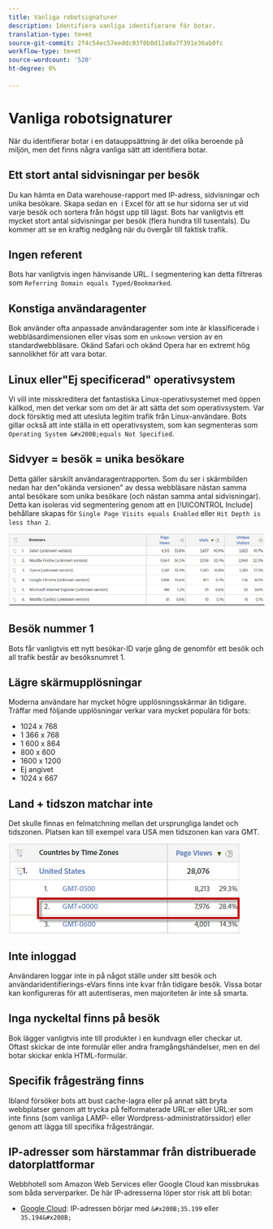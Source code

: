 ```yaml
---
title: Vanliga robotsignaturer
description: Identifiera vanliga identifierare för botar.
translation-type: tm+mt
source-git-commit: 2f4c54ec57eeddc03f0b0d12a0a7f391e36ab0fc
workflow-type: tm+mt
source-wordcount: '520'
ht-degree: 0%

---
```



# Vanliga robotsignaturer

När du identifierar botar i en datauppsättning är det olika beroende på miljön, men det finns några vanliga sätt att identifiera botar.

## Ett stort antal sidvisningar per besök

Du kan hämta en Data warehouse-rapport med IP-adress, sidvisningar och unika besökare. Skapa sedan en &#x200B; i Excel för att se hur sidorna ser ut vid varje besök och sortera från högst upp till lägst. Bots har vanligtvis ett mycket stort antal sidvisningar per besök (flera hundra till tusentals). Du kommer att se en kraftig nedgång när du övergår till faktisk trafik.

## Ingen referent

Bots har vanligtvis ingen hänvisande URL. I segmentering kan detta filtreras som `Referring Domain equals Typed/Bookmarked`.

## Konstiga användaragenter

Bok använder ofta anpassade användaragenter som inte är klassificerade i webbläsardimensionen eller visas som en `unknown` version av en standardwebbläsare. Okänd Safari och okänd Opera har en extremt hög sannolikhet för att vara botar.

## Linux eller&quot;Ej specificerad&quot; operativsystem

Vi vill inte misskreditera det fantastiska Linux-operativsystemet med öppen källkod, men det verkar som om det är att sätta det som operativsystem. Var dock försiktig med att utesluta legitim trafik från Linux-användare. Bots gillar också att inte ställa in ett operativsystem, som kan segmenteras som `Operating System &#x200B;equals Not Specified`.

## Sidvyer = besök = unika besökare

Detta gäller särskilt användaragentrapporten. Som du ser i skärmbilden nedan har den&quot;okända versionen&quot; av dessa webbläsare nästan samma antal besökare som unika besökare (och nästan samma antal sidvisningar). Detta kan isoleras vid segmentering genom att en [!UICONTROL Include] behållare skapas för `Single Page Visits equals Enabled` eller `Hit Depth is less than 2`.

![](assets/bots-browsers-unknown.png)

## Besök nummer 1

Bots får vanligtvis ett nytt besökar-ID varje gång de genomför ett besök och all trafik består av besöksnumret 1.

## Lägre skärmupplösningar

Moderna användare har mycket högre upplösningsskärmar än tidigare. Träffar med följande upplösningar verkar vara mycket populära för bots:

* 1024 x 768 &#x200B; &#x200B;
* 1 366 x 768
* 1 600 x 864
* 800 x 600
* 1600 x 1200
* Ej angivet
* 1024 x 667

## Land + tidszon matchar inte

Det skulle finnas en felmatchning mellan det ursprungliga landet och tidszonen. Platsen kan till exempel vara USA men tidszonen kan vara GMT.

![](assets/bots-country-time-zone.png)

## Inte inloggad

Användaren loggar inte in på något ställe under sitt besök och användaridentifierings-eVars finns inte kvar från tidigare besök. Vissa botar kan konfigureras för att autentiseras, men majoriteten är inte så smarta.

## Inga nyckeltal finns på besök

Bok lägger vanligtvis inte till produkter i en kundvagn eller checkar ut. Oftast skickar de inte formulär eller andra framgångshändelser, men en del botar skickar enkla HTML-formulär. &#x200B;

## Specifik frågesträng finns

Ibland försöker bots att bust cache-lagra eller på annat sätt bryta webbplatser genom att trycka på felformaterade URL:er eller URL:er som inte finns (som vanliga LAMP- eller Wordpress-administratörssidor) eller genom att lägga till specifika frågesträngar.

## IP-adresser som härstammar från distribuerade datorplattformar

Webbhotell som Amazon Web Services eller Google Cloud kan missbrukas som båda serverparker. De här IP-adresserna löper stor risk att bli botar:
&#x200B;
* [Google Cloud](https://cloud.google.com/compute/): IP-adressen börjar med `&#x200B;35.199` eller `35.194&#x200B;`
